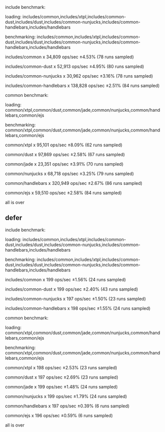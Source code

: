 include benchmark:

loading: includes/common,includes/xtpl,includes/common-dust,includes/dust,includes/common-nunjucks,includes/common-handlebars,includes/handlebars

benchmarking: includes/common,includes/xtpl,includes/common-dust,includes/dust,includes/common-nunjucks,includes/common-handlebars,includes/handlebars

includes/common x 34,809 ops/sec ±4.53% (78 runs sampled)

includes/common-dust x 52,913 ops/sec ±4.95% (80 runs sampled)

includes/common-nunjucks x 30,962 ops/sec ±3.16% (78 runs sampled)

includes/common-handlebars x 138,828 ops/sec ±2.51% (84 runs sampled)

common benchmark:

loading: common/xtpl,common/dust,common/jade,common/nunjucks,common/handlebars,common/ejs

benchmarking: common/xtpl,common/dust,common/jade,common/nunjucks,common/handlebars,common/ejs

common/xtpl x 95,101 ops/sec ±8.09% (62 runs sampled)

common/dust x 97,869 ops/sec ±2.58% (67 runs sampled)

common/jade x 23,351 ops/sec ±3.91% (70 runs sampled)

common/nunjucks x 68,718 ops/sec ±3.25% (79 runs sampled)

common/handlebars x 320,949 ops/sec ±2.67% (86 runs sampled)

common/ejs x 59,510 ops/sec ±2.58% (84 runs sampled)

all is over

## defer

include benchmark:

loading: includes/common,includes/xtpl,includes/common-dust,includes/dust,includes/common-nunjucks,includes/common-handlebars,includes/handlebars

benchmarking: includes/common,includes/xtpl,includes/common-dust,includes/dust,includes/common-nunjucks,includes/common-handlebars,includes/handlebars

includes/common x 199 ops/sec ±1.56% (24 runs sampled)

includes/common-dust x 199 ops/sec ±2.40% (43 runs sampled)

includes/common-nunjucks x 197 ops/sec ±1.50% (23 runs sampled)

includes/common-handlebars x 198 ops/sec ±1.55% (24 runs sampled)

common benchmark:

loading: common/xtpl,common/dust,common/jade,common/nunjucks,common/handlebars,common/ejs

benchmarking: common/xtpl,common/dust,common/jade,common/nunjucks,common/handlebars,common/ejs

common/xtpl x 198 ops/sec ±2.53% (23 runs sampled)

common/dust x 197 ops/sec ±2.69% (23 runs sampled)

common/jade x 199 ops/sec ±1.48% (24 runs sampled)

common/nunjucks x 199 ops/sec ±1.79% (24 runs sampled)

common/handlebars x 197 ops/sec ±0.39% (6 runs sampled)

common/ejs x 196 ops/sec ±0.59% (6 runs sampled)

all is over
